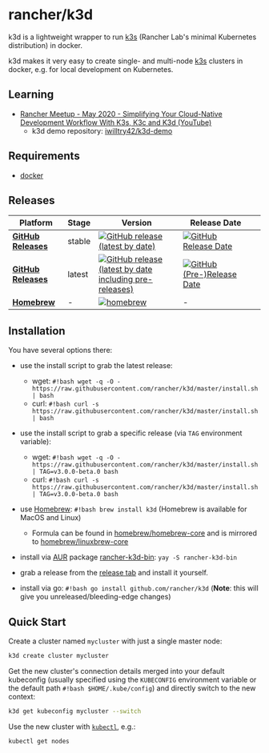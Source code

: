 # rancher/k3d

k3d is a lightweight wrapper to run [k3s](https://github.com/rancher/k3s) (Rancher Lab's minimal Kubernetes distribution) in docker.

k3d makes it very easy to create single- and multi-node [k3s](https://github.com/rancher/k3s) clusters in docker, e.g. for local development on Kubernetes.

## Learning

- [Rancher Meetup - May 2020 - Simplifying Your Cloud-Native Development Workflow With K3s, K3c and K3d (YouTube)](https://www.youtube.com/watch?v=hMr3prm9gDM)
  - k3d demo repository: [iwilltry42/k3d-demo](https://github.com/iwilltry42/k3d-demo)

## Requirements

- [docker](https://docs.docker.com/install/)

## Releases

| Platform | Stage | Version | Release Date |  |
|-----------------|--------|--------------------------------------------------------------------------------------------------------------------------------------------------------------------------------------------|-------------------------------------------------------------------------------------------------------------------|---|
| [**GitHub Releases**](https://github.com/rancher/k3d/releases) | stable | [![GitHub release (latest by date)](https://img.shields.io/github/v/release/rancher/k3d?label=%20&style=for-the-badge&logo=github)](https://github.com/rancher/k3d/releases/latest) | [![GitHub Release Date](https://img.shields.io/github/release-date/rancher/k3d?label=%20&style=for-the-badge)](https://github.com/rancher/k3d/releases/latest) |  |
| [**GitHub Releases**](https://github.com/rancher/k3d/releases) | latest | [![GitHub release (latest by date including pre-releases)](https://img.shields.io/github/v/release/rancher/k3d?include_prereleases&label=%20&style=for-the-badge&logo=github)](https://github.com/rancher/k3d/releases) | [![GitHub (Pre-)Release Date](https://img.shields.io/github/release-date-pre/rancher/k3d?label=%20&style=for-the-badge)](https://github.com/rancher/k3d/releases) |  |
| [**Homebrew**](https://formulae.brew.sh/formula/k3d) | - | [![homebrew](https://img.shields.io/homebrew/v/k3d?label=%20&style=for-the-badge)](https://formulae.brew.sh/formula/k3d) | - |  |

## Installation

You have several options there:

- use the install script to grab the latest release:
    - wget: `#!bash wget -q -O - https://raw.githubusercontent.com/rancher/k3d/master/install.sh | bash`
    - curl: `#!bash curl -s https://raw.githubusercontent.com/rancher/k3d/master/install.sh | bash`
- use the install script to grab a specific release (via `TAG` environment variable):
    - wget: `#!bash wget -q -O - https://raw.githubusercontent.com/rancher/k3d/master/install.sh | TAG=v3.0.0-beta.0 bash`
    - curl: `#!bash curl -s https://raw.githubusercontent.com/rancher/k3d/master/install.sh | TAG=v3.0.0-beta.0 bash`

- use [Homebrew](https://brew.sh): `#!bash brew install k3d` (Homebrew is available for MacOS and Linux)
    - Formula can be found in [homebrew/homebrew-core](https://github.com/Homebrew/homebrew-core/blob/master/Formula/k3d.rb) and is mirrored to [homebrew/linuxbrew-core](https://github.com/Homebrew/linuxbrew-core/blob/master/Formula/k3d.rb)
- install via [AUR](https://aur.archlinux.org/) package [rancher-k3d-bin](https://aur.archlinux.org/packages/rancher-k3d-bin/): `yay -S rancher-k3d-bin`
- grab a release from the [release tab](https://github.com/rancher/k3d/releases) and install it yourself.
- install via go: `#!bash go install github.com/rancher/k3d` (**Note**: this will give you unreleased/bleeding-edge changes)

## Quick Start

Create a cluster named `mycluster` with just a single master node:

```bash
k3d create cluster mycluster
```

Get the new cluster's connection details merged into your default kubeconfig (usually specified using the `KUBECONFIG` environment variable or the default path `#!bash $HOME/.kube/config`) and directly switch to the new context:

```bash
k3d get kubeconfig mycluster --switch
```

Use the new cluster with [`kubectl`](https://kubernetes.io/docs/tasks/tools/install-kubectl/), e.g.:

```bash
kubectl get nodes
```
